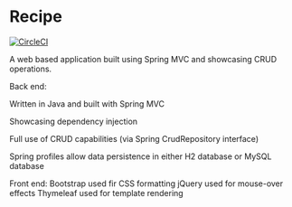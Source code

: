 # Recipe

[![CircleCI](https://circleci.com/gh/lgwarlick/Recipe.svg?style=svg)](https://circleci.com/gh/lgwarlick/sfg-pet-clinic)

A web based application built using Spring MVC and showcasing CRUD operations.

Back end:

Written in Java and built with Spring MVC

Showcasing dependency injection

Full use of CRUD capabilities (via Spring CrudRepository interface)

Spring profiles allow data persistence in either H2 database or MySQL database

Front end:
Bootstrap used fir CSS formatting
jQuery used for mouse-over effects
Thymeleaf used for template rendering

